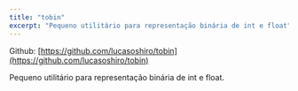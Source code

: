 ```yaml
---
title: "tobin"
excerpt: "Pequeno utilitário para representação binária de int e float"
---
```



Github: [https://github.com/lucasoshiro/tobin](https://github.com/lucasoshiro/tobin)

Pequeno utilitário para representação binária de int e float. 
